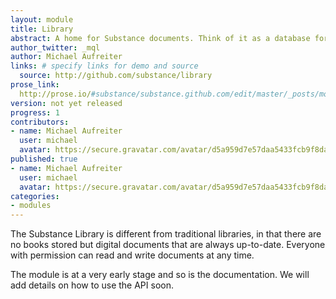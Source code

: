 ```yaml
---
layout: module
title: Library
abstract: A home for Substance documents. Think of it as a database for digital documents.
author_twitter: _mql
author: Michael Aufreiter
links: # specify links for demo and source
  source: http://github.com/substance/library
prose_link:
  http://prose.io/#substance/substance.github.com/edit/master/_posts/modules/0100-01-06-library.md
version: not yet released
progress: 1
contributors:
- name: Michael Aufreiter
  user: michael
  avatar: https://secure.gravatar.com/avatar/d5a959d7e57daa5433fcb9f8da40be4b?d=https://a248.e.akamai.net/assets.github.com%2Fimages%2Fgravatars%2Fgravatar-140.png
published: true
- name: Michael Aufreiter
  user: michael
  avatar: https://secure.gravatar.com/avatar/d5a959d7e57daa5433fcb9f8da40be4b?d=https://a248.e.akamai.net/assets.github.com%2Fimages%2Fgravatars%2Fgravatar-140.png
categories:
- modules
---
```



The Substance Library is different from traditional libraries, in that there are no books stored but digital documents that are always up-to-date. Everyone with permission can read and write documents at any time.

The module is at a very early stage and so is the documentation. We will add details on how to use the API soon.